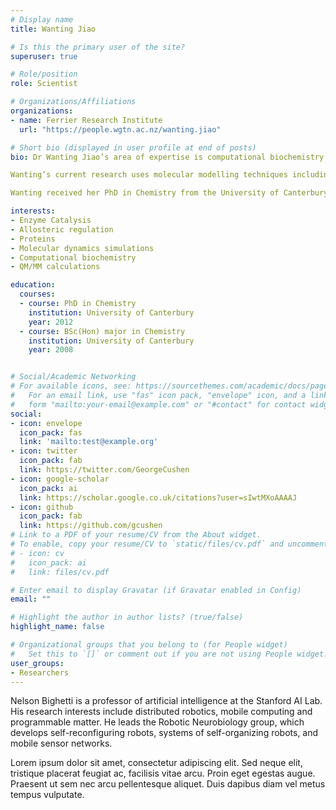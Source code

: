 ```yaml
---
# Display name
title: Wanting Jiao

# Is this the primary user of the site?
superuser: true

# Role/position
role: Scientist

# Organizations/Affiliations
organizations:
- name: Ferrier Research Institute
  url: "https://people.wgtn.ac.nz/wanting.jiao"

# Short bio (displayed in user profile at end of posts)
bio: Dr Wanting Jiao’s area of expertise is computational biochemistry and biophysics. She studies protein-ligand interactions, protein function and regulation using computational techniques and relating results from computational calculations to experimental results. She says this combination of techniques offers a powerful approach towards investigating behaviours of protein systems.

Wanting’s current research uses molecular modelling techniques including molecular dynamics simulations, QM/MM calculations, ligand docking, structure-based virtual screening, homology modelling and bioinformatics.

Wanting received her PhD in Chemistry from the University of Canterbury.

interests:
- Enzyme Catalysis
- Allosteric regulation
- Proteins
- Molecular dynamics simulations
- Computational biochemistry
- QM/MM calculations

education:
  courses:
  - course: PhD in Chemistry
    institution: University of Canterbury
    year: 2012
  - course: BSc(Hon) major in Chemistry
    institution: University of Canterbury
    year: 2008


# Social/Academic Networking
# For available icons, see: https://sourcethemes.com/academic/docs/page-builder/#icons
#   For an email link, use "fas" icon pack, "envelope" icon, and a link in the
#   form "mailto:your-email@example.com" or "#contact" for contact widget.
social:
- icon: envelope
  icon_pack: fas
  link: 'mailto:test@example.org'
- icon: twitter
  icon_pack: fab
  link: https://twitter.com/GeorgeCushen
- icon: google-scholar
  icon_pack: ai
  link: https://scholar.google.co.uk/citations?user=sIwtMXoAAAAJ
- icon: github
  icon_pack: fab
  link: https://github.com/gcushen
# Link to a PDF of your resume/CV from the About widget.
# To enable, copy your resume/CV to `static/files/cv.pdf` and uncomment the lines below.
# - icon: cv
#   icon_pack: ai
#   link: files/cv.pdf

# Enter email to display Gravatar (if Gravatar enabled in Config)
email: ""

# Highlight the author in author lists? (true/false)
highlight_name: false

# Organizational groups that you belong to (for People widget)
#   Set this to `[]` or comment out if you are not using People widget.
user_groups:
- Researchers
---
```


Nelson Bighetti is a professor of artificial intelligence at the Stanford AI Lab. His research interests include distributed robotics, mobile computing and programmable matter. He leads the Robotic Neurobiology group, which develops self-reconfiguring robots, systems of self-organizing robots, and mobile sensor networks.

Lorem ipsum dolor sit amet, consectetur adipiscing elit. Sed neque elit, tristique placerat feugiat ac, facilisis vitae arcu. Proin eget egestas augue. Praesent ut sem nec arcu pellentesque aliquet. Duis dapibus diam vel metus tempus vulputate.
